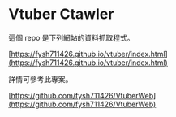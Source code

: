 # Vtuber Ctawler  

這個 repo 是下列網站的資料抓取程式。  

[https://fysh711426.github.io/vtuber/index.html](https://fysh711426.github.io/vtuber/index.html)  

詳情可參考此專案。  

[https://github.com/fysh711426/VtuberWeb](https://github.com/fysh711426/VtuberWeb)  